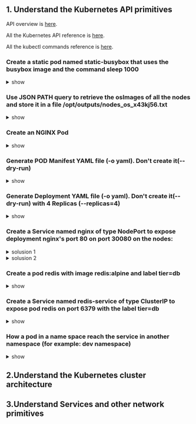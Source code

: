 ## 1. Understand the Kubernetes API primitives
API overview is [here](https://kubernetes.io/docs/reference/using-api/api-overview/).

All the Kubernetes API reference is [here](https://kubernetes.io/docs/reference/generated/kubernetes-api/v1.14/).

All the kubectl commands reference is [here](https://v1-14.docs.kubernetes.io/docs/reference/generated/kubectl/kubectl-commands).

### Create a static pod named static-busybox that uses the busybox image and the command sleep 1000
<details><summary>show</summary>
    
```bash
kubectl run --restart=Never --image=busybox static-busybox --dry-run -o yaml --command -- sleep 1000 > /etc/kubernetes/manifests/static-busybox.yaml
```
</details>

### Use JSON PATH query to retrieve the osImages of all the nodes and store it in a file /opt/outputs/nodes_os_x43kj56.txt
<details><summary>show</summary>
<p>

```bash
kubectl get nodes -o jsonpath='{.items[*].status.nodeInfo.osImage}' > /opt/outputs/nodes_os_x43kj56.txt
```
</p></details>


### Create an NGINX Pod
<details><summary>show</summary>
<p>

```bash
kubectl run nginx --generator=run-pod/v1 --image=nginx
```

</p>
</details>

### Generate POD Manifest YAML file (-o yaml). Don't create it(--dry-run)
<details><summary>show</summary>
<p>

```bash
kubectl run nginx --image=nginx --dry-run=client -o yaml > nginx.yaml
```

</p>
</details>

### Generate Deployment YAML file (-o yaml). Don't create it(--dry-run) with 4 Replicas (--replicas=4)
<details><summary>show</summary>
<p>

```bash
kubectl create deployment nginx --image=nginx --dry-run -o yaml > nginx-deployment.yaml
```
Open the nginx-deployment.yaml file that is created and modify replicas: 4
    
</p>
</details>

### Create a Service named nginx of type NodePort to expose deployment nginx's port 80 on port 30080 on the nodes:
<details><summary>solusion 1</summary>
<p>

```bash
kubectl expose deploy nginx --type=NodePort --port=80 --dry-run -o yaml > nginx-service.yaml
```
Open and modify the file nginx-service.yaml, to add nodePort: 30080

</p>
</details>

<details><summary>solusion 2</summary>
<p>

Expose deployment nginx, this way the nodePort is randomly choosen between 30000-32767 , then use kubectl edit to modify the port of the service to nodePort: 30080
```bash
kubectl expose deploy nginx --type=NodePort --port=80 
kubectl edit svc nginx
```

</p>
</details>

### Create a pod redis with image redis:alpine and label tier=db
<details><summary>show</summary>
<p>

```bash
kubectl run redis --generator=run-pod/v1 --image=redis:alpine -l tier=db
```

</p>
</details>

### Create a Service named redis-service of type ClusterIP to expose pod redis on port 6379 with the label tier=db
<details><summary>show</summary>
<p>

```bash
kubectl expose pod redis --name redis-service --port=6379 -l tier=db
```

</p>
</details>

### How a pod in a name space reach the service in another namespace (for example: dev namespace)
<details><summary>show</summary>
<p>

using something like:
```bash
db-service.dev.src.cluster.local
```

</p>
</details>


## 2.Understand the Kubernetes cluster architecture
## 3.Understand Services and other network primitives
